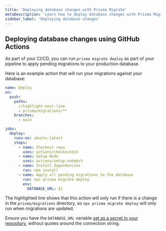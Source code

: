```yaml
---
title: 'Deploying database changes with Prisma Migrate'
metaDescription: 'Learn how to deploy database changes with Prisma Migrate.'
sidebar_label: 'Deploying database changes'
---
```


## Deploying database changes using GitHub Actions

As part of your CI/CD, you can run `prisma migrate deploy` as part of your pipeline to apply pending migrations to your production database.

Here is an example action that will run your migrations against your database:

```yaml file=deploy.yml highlight=17-20 showLineNumbers
name: Deploy
on:
  push:
    paths:
      //highlight-next-line
      - prisma/migrations/**
    branches:
      - main

jobs:
  deploy:
    runs-on: ubuntu-latest
    steps:
      - name: Checkout repo
        uses: actions/checkout@v3
      - name: Setup Node
        uses: actions/setup-node@v3
      - name: Install dependencies
        run: npm install
      - name: Apply all pending migrations to the database
        run: npx prisma migrate deploy
        env:
          DATABASE_URL: $}
```

The highlighted line shows that this action will only run if there is a change in the `prisma/migrations` directory, so `npx prisma migrate deploy` will only run when migrations are updated.

Ensure you have the `DATABASE_URL` variable [set as a secret in your repository](https://docs.github.com/en/actions/security-for-github-actions/security-guides/using-secrets-in-github-actions), without quotes around the connection string.